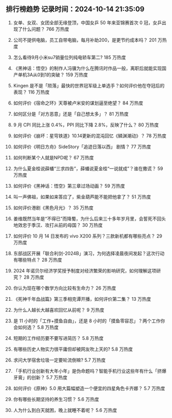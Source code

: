 
## 排行榜趋势 记录时间：2024-10-14 21:35:09
  
  1. 女单、女双、女团全部无缘登顶，中国女乒 50 年来亚锦赛首次 0 冠，女乒出现了什么问题？ 766 万热度
    
  2. 公司不提供电脑，员工自带电脑，每月补助200，是更节约成本吗？ 201 万热度
    
  3. 怎么看待9月小米su7销量位列纯电轿车第二? 185 万热度
    
  4. 《黑神话：悟空》的制作人冯骥为什么在腾讯时作品一般，离职后就能实现国产单机3A从0到1的突破？ 159 万热度
    
  5. Kingen 是不是「陨落」最快的世界冠军级上单选手？如何评价他在夺冠后的表现？ 116 万热度
    
  6. 如何评价《宿命之环》天尊被卢米安的谋划逼至绝望？ 84 万热度
    
  7. 如何区分是「对方恶意」还是「自己想太多」？ 81 万热度
    
  8. 9 月 CPI 同比上涨 0.4%，PPI 同比下降 2.8%，反映了什么？ 80 万热度
    
  9. 如何评价《崩坏：星穹铁道》10.14更新的混沌回忆《鳞渊潮动》？ 78 万热度
    
  10. 如何评价《明日方舟》SideStory「追迹日落以西」 剧情？ 77 万热度
    
  11. 如何判断某个人就是NPD呢？ 67 万热度
    
  12. 为什么夏金桂说薛蟠“三求四告”，薛蟠说夏金桂“一说就成”？谁在撒谎？ 59 万热度
    
  13. 如何评价《黑神话：悟空》第三章过场动画？ 59 万热度
    
  14. 叫一声佛祖，如果如来答应了，紫金葫芦能不能把他拿了？ 51 万热度
    
  15. 如何评价港剧《黑色月光》？ 35 万热度
    
  16. 姜维既然当年是“不得已”而降蜀，为什么后来三十多年岁月里，会誓死不回头地效忠于季汉、攻打从前的母国？ 30 万热度
    
  17. 如何评价 10 月 14 日发布的 vivo X200 系列？三款新机都有哪些亮点？ 29 万热度
    
  18. 东部战区开展「联合利剑-2024B」演习，为何选择凌晨夜间发起？这次行动有哪些特点？ 28 万热度
    
  19. 2024 年诺贝尔经济学奖授予制度对经济繁荣的影响研究，如何理解这项研究？ 28 万热度
    
  20. 你认为现在哪个数学方向比较有生命力？ 26 万热度
    
  21. 《死神千年血战篇》第三季相克谭开播，如何评价第二集？ 13 万热度
    
  22. 为什么人越长大越喜欢回忆从前呢？ 9 万热度
    
  23. 是 11 小时的「工作+摸鱼自由」，还是 8 小时的「摸鱼零容忍」？两个工作你会如何选？ 5.8 万热度
    
  24. 短期的工作经历要不要写进简历？ 5.8 万热度
    
  25. 有哪些历史人物实力很平庸但却被网友吹上天的? 5.8 万热度
    
  26. 求问大学宿舍垃圾一定要轮流倒嘛? 5.7 万热度
    
  27. 「手机行业创新有大年小年」是伪命题吗？智能手机行业这些年有什么「挤爆牙膏」的创新？ 5.7 万热度
    
  28. 如何评价《原神》5.0 用大篇幅塑造一个便宜的四星角色卡齐娜？ 5.7 万热度
    
  29. 你有哪些长期坚持的养生习惯？ 5.6 万热度
    
  30. 人为什么到白天就困，晚上就睡不着呢？ 5.6 万热度
    
